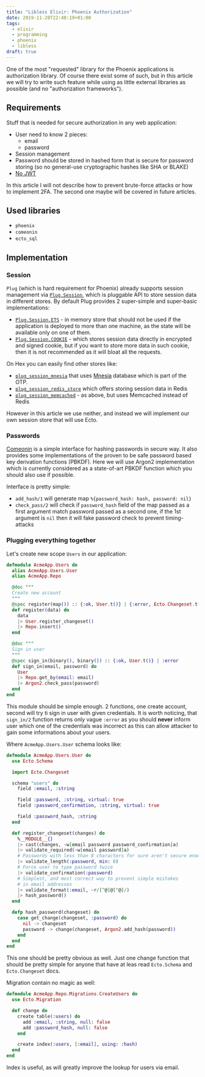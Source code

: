 ```yaml
---
title: "Libless Elixir: Phoenix Authorization"
date: 2019-11-28T22:48:19+01:00
tags:
  - elixir
  - programming
  - phoenix
  - libless
draft: true
---
```


One of the most "requested" library for the Phoenix applications is
authorization library. Of course there exist some of such, but in this article
we will try to write such feature while using as little external libraries as
possible (and no "authorization frameworks").

## Requirements

Stuff that is needed for secure authorization in any web application:

- User need to know 2 pieces:
  + email
  + password
- Session management
- Password should be stored in hashed form that is secure for password storing
  (so no general-use cryptographic hashes like SHA or BLAKE)
- [No JWT][]

In this article I will not describe how to prevent brute-force attacks or how to
implement 2FA. The second one maybe will be covered in future articles.

## Used libraries

- `phoenix`
- `comeonin`
- `ecto_sql`

## Implementation

### Session

`Plug` (which is hard requirement for Phoenix) already supports session
management via [`Plug.Session`](https://hexdocs.pm/plug/1.8.3/Plug.Session.html),
which is pluggable API to store session data in different stores. By default
Plug provides 2 super-simple and super-basic implementations:

- [`Plug.Session.ETS`](https://hexdocs.pm/plug/1.8.3/Plug.Session.ETS.html) - in
  memory store that should not be used if the application is deployed to more
  than one machine, as the state will be available only on one of them.
- [`Plug.Session.COOKIE`](https://hexdocs.pm/plug/1.8.3/Plug.Session.COOKIE.html) -
  which stores session data directly in encrypted and signed cookie, but if you
  want to store more data in such cookie, then it is not recommended as it will
  bloat all the requests.

On Hex you can easily find other stores like:

- [`plug_session_mnesia`](https://hex.pm/packages/plug_session_mnesia) that uses
  [Mnesia](http://www.erlang.org/doc/man/mnesia.html) database which is part of
  the OTP.
- [`plug_session_redis_store`](https://hex.pm/packages/plug_session_redis_store)
  which offers storing session data in Redis
- [`plug_session_memcached`](https://hex.pm/packages/plug_session_memcached) -
  as above, but uses Memcached instead of Redis

However in this article we use neither, and instead we will implement our own
session store that will use Ecto.

### Passwords

[Comeonin](https://github.com/riverrun/comeonin) is a simple interface for
hashing passwords in secure way. It also provides some implementations of the
proven to be safe password based key derivation functions (PBKDF). Here we will
use Argon2 implementation which is currently considered as a state-of-art PBKDF
function which you should also use if possible.

Interface is pretty simple:

- `add_hash/1` will generate map `%{password_hash: hash, password: nil}`
- `check_pass/2` will check if `password_hash` field of the map passed as a
  first argument match password passed as a second one, if the 1st argument is
  `nil` then it will fake password check to prevent timing-attacks

### Plugging everything together

Let's create new scope `Users` in our application:

```elixir
defmodule AcmeApp.Users do
  alias AcmeApp.Users.User
  alias AcmeApp.Repo

  @doc """
  Create new account
  """
  @spec register(map()) :: {:ok, User.t()} | {:error, Ecto.Changeset.t()}
  def register(data) do
    data
    |> User.register_changeset()
    |> Repo.insert()
  end

  @doc """
  Sign in user
  """
  @spec sign_in(binary(), binary()) :: {:ok, User.t()} | :error
  def sign_in(email, password) do
    User
    |> Repo.get_by(email: email)
    |> Argon2.check_pass(password)
  end
end
```

This module should be simple enough. 2 functions, one create account, second
will try ti sign in user with given credentials. It is worth noticing, that
`sign_in/2` function returns only vague `:error` as you should **never** inform
user which one of the credentials was incorrect as this can allow attacker to
gain some informations about your users.

Where `AcmeApp.Users.User` schema looks like:

```elixir
defmodule AcmeApp.Users.User do
  use Ecto.Schema

  import Ecto.Changeset

  schema "users" do
    field :email, :string

    field :password, :string, virtual: true
    field :password_confirmation, :string, virtual: true

    field :password_hash, :string
  end

  def register_changeset(changes) do
    %__MODULE__{}
    |> cast(changes, ~w[email password password_confirmation]a)
    |> validate_required(~w[email password]a)
    # Passwords with less than 8 characters for sure aren't secure enough
    |> validate_length(:password, min: 8)
    # Force user to type password twice
    |> validate_confirmation(:password)
    # Simplest, and most correct way to prevent simple mistakes
    # in email addresses
    |> validate_format(:email, ~r/[^@]@[^@]/)
    |> hash_password()
  end

  defp hash_password(changeset) do
    case get_change(changeset, :password) do
      nil -> changeset
      password -> change(changeset, Argon2.add_hash(password))
    end
  end
end
```

This one should be pretty obvious as well. Just one change function that should
be pretty simple for anyone that have at leas read `Ecto.Schema` and
`Ecto.Changeset` docs.

Migration contain no magic as well:

```elixir
defmodule AcmeApp.Repo.Migrations.CreateUsers do
  use Ecto.Migration

  def change do
    create table(:users) do
      add :email, :string, null: false
      add :password_hash, null: false
    end

    create index(:users, [:email], using: :hash)
  end
end
```

Index is useful, as will greatly improve the lookup for users via email.

[No JWT]: http://cryto.net/~joepie91/blog/2016/06/13/stop-using-jwt-for-sessions/
